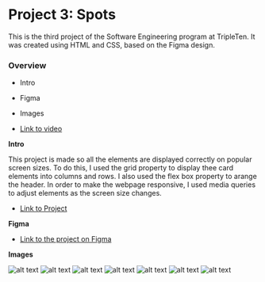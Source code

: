 # Project 3: Spots

This is the third project of the Software Engineering program at TripleTen. It was created using HTML and CSS, based on the Figma design.

### Overview

- Intro
- Figma
- Images

- [Link to video](https://drive.google.com/file/d/1eYkgaP9lEjbc-MYE7l_9le1EDcQ7HZI1/view?usp=drive_link)

**Intro**

This project is made so all the elements are displayed correctly on popular screen sizes. To do this, I used the grid property to display thee card elements into columns and rows. I also used the flex box property to arange the header. In order to make the webpage responsive, I used media queries to adjust elements as the screen size changes.

- [Link to Project](https://jayniech.github.io/se_project_spots/)

**Figma**

- [Link to the project on Figma](https://www.figma.com/file/BBNm2bC3lj8QQMHlnqRsga/Sprint-3-Project-%E2%80%94-Spots?type=design&node-id=2%3A60&mode=design&t=afgNFybdorZO6cQo-1)

**Images**

![alt text](./images/avatar.jpg)
![alt text](./images/demos/1-photo-by-moritz-feldmann-from-pexels.jpg)
![alt text](./images/demos/2-photo-by-ceiline-from-pexels.jpg)
![alt text](./images/demos/3-photo-by-tubanur-dogan-from-pexels.jpg)
![alt text](./images/demos/4-photo-by-maurice-laschet-from-pexels.jpg)
![alt text](./images/demos/5-photo-by-van-anh-nguyen-from-pexels.jpg)
![alt text](./images/demos/6-photo-by-moritz-feldmann-from-pexels.jpg)
